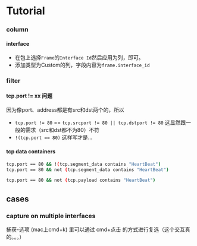



# Tutorial





### column



#### interface

* 在包上选择`Frame`的`Interface Id`然后应用为列，即可。
* 添加类型为Custom的列，字段内容为`frame.interface_id`







### filter



#### tcp.port != xx 问题

因为像port、address都是有src和dst两个的，所以

* `tcp.port != 80` == `tcp.srcport != 80 || tcp.dstport != 80` 这显然跟一般的需求（src和dst都不为80）不符
* `!(tcp.port == 80)` 这样写才是...



#### tcp data containers



```sh
tcp.port == 80 && !(tcp.segment_data contains "HeartBeat")
tcp.port == 80 && not (tcp.segment_data contains "HeartBeat")

tcp.port == 80 && not (tcp.payload contains "HeartBeat")
```









## cases



### capture on multiple interfaces



捕获-选项 (mac上cmd+k) 里可以通过 cmd+点击 的方式进行复选（这个交互真的。。。）





